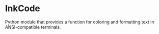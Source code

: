 # InkCode
Python module that provides a function for coloring and formatting text in ANSI-compatible terminals.
